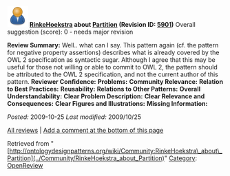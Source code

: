 [![](../images/thumb/a/a6/ODPUser.png/48px-ODPUser.png)](../Image/ODPUser.png "ODPUser.png")
__[RinkeHoekstra](../User/RinkeHoekstra "User:RinkeHoekstra") about [Partition](../Submissions/Partition "Submissions:Partition") (Revision ID: [5901](../Submissions/Partition@oldid=5901 "http://ontologydesignpatterns.org/wiki/Submissions:Partition?oldid=5901"))__
Overall suggestion (score): 0 - needs major revision




 __Review Summary:__ Well.. what can I say. This pattern again (cf. the pattern for negative property assertions) describes what is already covered by the OWL 2 specification as syntactic sugar. Although I agree that this may be useful for those not willing or able to commit to OWL 2, the pattern should be attributed to the OWL 2 specification, and not the current author of this pattern.
__Reviewer Confidence:__ 
__Problems:__ 
__Community Relevance:__ 
__Relation to Best Practices:__ 
__Reusability:__ 
__Relations to Other Patterns:__ 
__Overall Understandability:__ 
__Clear Problem Description:__ 
__Clear Relevance and Consequences:__ 
__Clear Figures and Illustrations:__ 
__Missing Information:__ 

_Posted:_ 2009-10-25 _Last modified:_ 2009/10/25



[All reviews](../Reviews/Main "Reviews:Main") | [Add a comment at the bottom of this page](index.php@title=Odp%253AAdd_comment&target=../Community/RinkeHoekstra_about_Partition#New_comment "http://ontologydesignpatterns.org/wiki/index.php?title=Odp:Add_comment&target=Community:RinkeHoekstra_about_Partition#New_comment")


Retrieved from "[http://ontologydesignpatterns.org/wiki/Community:RinkeHoekstra\_about\_Partition](../Community/RinkeHoekstra_about_Partition)"
 [Category](http://ontologydesignpatterns.org/wiki/Special:Categories "Special:Categories"): [OpenReview](../Category/OpenReview "Category:OpenReview")